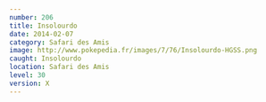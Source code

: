 ```yaml
---
number: 206
title: Insolourdo
date: 2014-02-07
category: Safari des Amis
image: http://www.pokepedia.fr/images/7/76/Insolourdo-HGSS.png
caught: Insolourdo
location: Safari des Amis
level: 30
version: X
---
```

